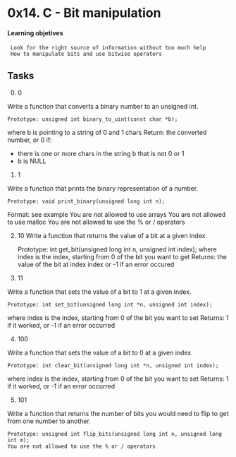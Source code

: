 # 0x14. C - Bit manipulation

#### Learning objetives

     Look for the right source of information without too much help
     How to manipulate bits and use bitwise operators

## Tasks

0. 0

Write a function that converts a binary number to an unsigned int.

    Prototype: unsigned int binary_to_uint(const char *b);

where b is pointing to a string of 0 and 1 chars
Return: the converted number, or 0 if:
- there is one or more chars in the string b that is not 0 or 1
- b is NULL


1. 1

Write a function that prints the binary representation of a number.

    Prototype: void print_binary(unsigned long int n);
Format: see example
You are not allowed to use arrays
You are not allowed to use malloc
You are not allowed to use the % or / operators


2. 10
Write a function that returns the value of a bit at a given index.

    Prototype: int get_bit(unsigned long int n, unsigned int index);
    where index is the index, starting from 0 of the bit you want to get
    Returns: the value of the bit at index index or -1 if an error occured


 3. 11

Write a function that sets the value of a bit to 1 at a given index.

    Prototype: int set_bit(unsigned long int *n, unsigned int index);
where index is the index, starting from 0 of the bit you want to set
Returns: 1 if it worked, or -1 if an error occurred


 4. 100

Write a function that sets the value of a bit to 0 at a given index.

    Prototype: int clear_bit(unsigned long int *n, unsigned int index);
where index is the index, starting from 0 of the bit you want to set
Returns: 1 if it worked, or -1 if an error occurred


 5. 101

Write a function that returns the number of bits you would need to flip to get from one number to another.

    Prototype: unsigned int flip_bits(unsigned long int n, unsigned long int m);
    You are not allowed to use the % or / operators
